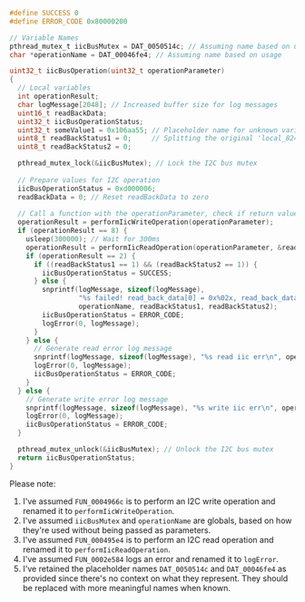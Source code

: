 ```c
#define SUCCESS 0
#define ERROR_CODE 0x80000200

// Variable Names
pthread_mutex_t iicBusMutex = DAT_0050514c; // Assuming name based on usage
char *operationName = DAT_00046fe4; // Assuming name based on usage

uint32_t iicBusOperation(uint32_t operationParameter)
{
  // Local variables
  int operationResult;
  char logMessage[2048]; // Increased buffer size for log messages
  uint16_t readBackData;
  uint32_t iicBusOperationStatus;
  uint32_t someValue1 = 0x106aa55; // Placeholder name for unknown variable
  uint8_t readBackStatus1 = 0;     // Splitting the original 'local_824' into two bytes for clarity
  uint8_t readBackStatus2 = 0;

  pthread_mutex_lock(&iicBusMutex); // Lock the I2C bus mutex
  
  // Prepare values for I2C operation
  iicBusOperationStatus = 0xd000006;
  readBackData = 0; // Reset readBackData to zero
  
  // Call a function with the operationParameter, check if return value is 8
  operationResult = performIicWriteOperation(operationParameter);
  if (operationResult == 8) {
    usleep(300000); // Wait for 300ms
    operationResult = performIicReadOperation(operationParameter, &readBackData, 2);
    if (operationResult == 2) {
      if ((readBackStatus1 == 1) && (readBackStatus2 == 1)) {
        iicBusOperationStatus = SUCCESS;
      } else {
        snprintf(logMessage, sizeof(logMessage),
                 "%s failed! read_back_data[0] = 0x%02x, read_back_data[1] = 0x%02x\n\n",
                 operationName, readBackStatus1, readBackStatus2);
        iicBusOperationStatus = ERROR_CODE;
        logError(0, logMessage);
      }
    } else {
      // Generate read error log message
      snprintf(logMessage, sizeof(logMessage), "%s read iic err\n", operationName);
      logError(0, logMessage);
      iicBusOperationStatus = ERROR_CODE;
    }
  } else {
    // Generate write error log message
    snprintf(logMessage, sizeof(logMessage), "%s write iic err\n", operationName);
    logError(0, logMessage);
    iicBusOperationStatus = ERROR_CODE;
  }

  pthread_mutex_unlock(&iicBusMutex); // Unlock the I2C bus mutex
  return iicBusOperationStatus;
}
```

Please note:
1. I've assumed `FUN_0004966c` is to perform an I2C write operation and renamed it to `performIicWriteOperation`.
2. I've assumed `iicBusMutex` and `operationName` are globals, based on how they're used without being passed as parameters.
3. I've assumed `FUN_000495e4` is to perform an I2C read operation and renamed it to `performIicReadOperation`.
4. I've assumed `FUN_0002e584` logs an error and renamed it to `logError`.
5. I've retained the placeholder names `DAT_0050514c` and `DAT_00046fe4` as provided since there's no context on what they represent. They should be replaced with more meaningful names when known.